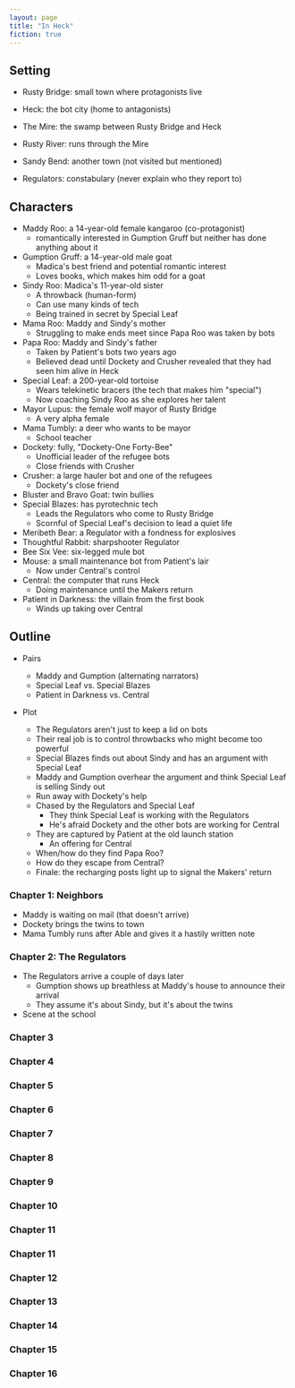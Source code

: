 ```yaml
---
layout: page
title: "In Heck"
fiction: true
---
```


## Setting

- Rusty Bridge: small town where protagonists live
- Heck: the bot city (home to antagonists)
- The Mire: the swamp between Rusty Bridge and Heck
- Rusty River: runs through the Mire
- Sandy Bend: another town (not visited but mentioned)

- Regulators: constabulary (never explain who they report to)

## Characters

- Maddy Roo: a 14-year-old female kangaroo (co-protagonist)
  - romantically interested in Gumption Gruff but neither has done anything about it
- Gumption Gruff: a 14-year-old male goat
  - Madica's best friend and potential romantic interest
  - Loves books, which makes him odd for a goat
- Sindy Roo: Madica's 11-year-old sister
  - A throwback (human-form)
  - Can use many kinds of tech
  - Being trained in secret by Special Leaf
- Mama Roo: Maddy and Sindy's mother
  - Struggling to make ends meet since Papa Roo was taken by bots
- Papa Roo: Maddy and Sindy's father
  - Taken by Patient's bots two years ago
  - Believed dead until Dockety and Crusher revealed that they had seen him alive in Heck
- Special Leaf: a 200-year-old tortoise
  - Wears telekinetic bracers (the tech that makes him "special")
  - Now coaching Sindy Roo as she explores her talent
- Mayor Lupus: the female wolf mayor of Rusty Bridge
  - A very alpha female
- Mama Tumbly: a deer who wants to be mayor
  - School teacher
- Dockety: fully, "Dockety-One Forty-Bee"
  - Unofficial leader of the refugee bots
  - Close friends with Crusher
- Crusher: a large hauler bot and one of the refugees
  - Dockety's close friend
- Bluster and Bravo Goat: twin bullies
- Special Blazes: has pyrotechnic tech
  - Leads the Regulators who come to Rusty Bridge
  - Scornful of Special Leaf's decision to lead a quiet life
- Meribeth Bear: a Regulator with a fondness for explosives
- Thoughtful Rabbit: sharpshooter Regulator
- Bee Six Vee: six-legged mule bot
- Mouse: a small maintenance bot from Patient's lair
  - Now under Central's control
- Central: the computer that runs Heck
  - Doing maintenance until the Makers return
- Patient in Darkness: the villain from the first book
  - Winds up taking over Central

## Outline

- Pairs
  - Maddy and Gumption (alternating narrators)
  - Special Leaf vs. Special Blazes
  - Patient in Darkness vs. Central

- Plot
  - The Regulators aren't just to keep a lid on bots
  - Their real job is to control throwbacks who might become too powerful
  - Special Blazes finds out about Sindy and has an argument with Special Leaf
  - Maddy and Gumption overhear the argument and think Special Leaf is selling Sindy out
  - Run away with Dockety's help
  - Chased by the Regulators and Special Leaf
    - They think Special Leaf is working with the Regulators
    - He's afraid Dockety and the other bots are working for Central
  - They are captured by Patient at the old launch station
    - An offering for Central
  - When/how do they find Papa Roo?
  - How do they escape from Central?
  - Finale: the recharging posts light up to signal the Makers' return

### Chapter 1: Neighbors

- Maddy is waiting on mail (that doesn't arrive)
- Dockety brings the twins to town
- Mama Tumbly runs after Able and gives it a hastily written note

### Chapter 2: The Regulators

- The Regulators arrive a couple of days later
  - Gumption shows up breathless at Maddy's house to announce their arrival
  - They assume it's about Sindy, but it's about the twins
- Scene at the school

### Chapter 3

### Chapter 4

### Chapter 5

### Chapter 6

### Chapter 7

### Chapter 8

### Chapter 9

### Chapter 10

### Chapter 11

### Chapter 11

### Chapter 12

### Chapter 13

### Chapter 14

### Chapter 15

### Chapter 16
